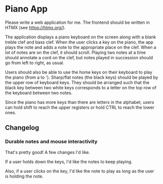 # Piano App
Please write a web application for me. The frontend should be written in HTMX (see https://htmx.org/).

The application displays a piano keyboard on the screen along with a blank treble clef and bass clef. When the user clicks a key on the piano, the app plays the note and adds a note to the appropriate place on the clef. When a lot of notes are on the clef, it should scroll. Playing two notes at a time should annotate a cord on the clef, but notes played in succession should go from left to right, as usual.

Users should also be able to use the home keys on their keyboard to play the piano (from a to '). Sharp/flat notes (the black keys) should be played by the upper row of keyboard keys. They should be arranged such that the black key between two white keys corresponds to a letter on the top row of the keyboard between two notes.

Since the piano has more keys than there are letters in the alphabet, users can hold shift to reach the upper registers or hold CTRL to reach the lower ones. 

## Changelog

### Durable notes and mouse interactivity
That's pretty good! A few changes I'd like.

If a user holds down the keys, I'd like the notes to keep playing.

Also, if a user clicks on the key, I'd like the note to play as long as the user is holding the note.
